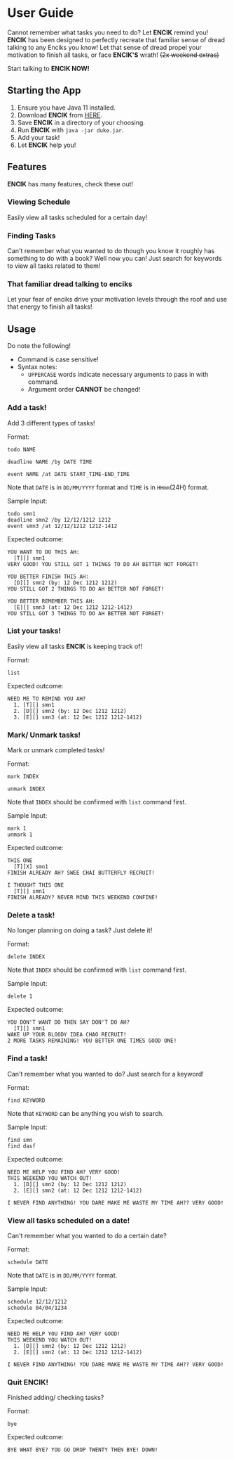 # User Guide
Cannot remember what tasks you need to do? Let **ENCIK** remind you!
**ENCIK** has been designed to perfectly recreate that familiar sense of dread talking to any Enciks you know!
Let that sense of dread propel your motivation to finish all tasks, or face **ENCIK'S** wrath! ~~(2x weekend extras)~~

Start talking to **ENCIK NOW!**

## Starting the App
1. Ensure you have Java 11 installed.
2. Download **ENCIK** from [HERE](https://github.com/nus-cs2103-AY2122S2/ip).
3. Save **ENCIK** in a directory of your choosing.
4. Run **ENCIK** with  `java -jar duke.jar`.
5. Add your task!
6. Let **ENCIK** help you!

## Features 
**ENCIK** has many features, check these out!

### Viewing Schedule
Easily view all tasks scheduled for a certain day!
### Finding Tasks
Can't remember what you wanted to do though you know it roughly has something to do with a book? Well now you can!
Just search for keywords to view all tasks related to them!
### That familiar dread talking to enciks
Let your fear of enciks drive your motivation levels through the roof and use that energy to finish all tasks!


## Usage
Do note the following!
* Command is case sensitive!
* Syntax notes:
    * `UPPERCASE` words indicate necessary arguments to pass in with command.
    * Argument order **CANNOT** be changed!

### Add a task!

Add 3 different types of tasks!

Format: 

`todo NAME`

`deadline NAME /by DATE TIME`

`event NAME /at DATE START_TIME-END_TIME`

Note that `DATE` is in `DD/MM/YYYY` format and `TIME` is in `HHmm`(24H) format.

Sample Input:
```
todo smn1
deadline smn2 /by 12/12/1212 1212
event smn3 /at 12/12/1212 1212-1412
```

Expected outcome:
```
YOU WANT TO DO THIS AH:
  [T][] smn1
VERY GOOD! YOU STILL GOT 1 THINGS TO DO AH BETTER NOT FORGET!

YOU BETTER FINISH THIS AH:
  [D][] smn2 (by: 12 Dec 1212 1212)
YOU STILL GOT 2 THINGS TO DO AH BETTER NOT FORGET!

YOU BETTER REMEMBER THIS AH:
  [E][] smn3 (at: 12 Dec 1212 1212-1412)
YOU STILL GOT 3 THINGS TO DO AH BETTER NOT FORGET!
```
### List your tasks!

Easily view all tasks **ENCIK** is keeping track of!

Format:

`list`

Expected outcome:
```
NEED ME TO REMIND YOU AH?
  1. [T][] smn1
  2. [D][] smn2 (by: 12 Dec 1212 1212)
  3. [E][] smn3 (at: 12 Dec 1212 1212-1412)
```
### Mark/ Unmark tasks!

Mark or unmark completed tasks!

Format:

`mark INDEX`

`unmark INDEX`

Note that `INDEX` should be confirmed with `list` command first.

Sample Input:
```
mark 1
unmark 1
```

Expected outcome:
```
THIS ONE
  [T][X] smn1
FINISH ALREADY AH? SWEE CHAI BUTTERFLY RECRUIT!

I THOUGHT THIS ONE
  [T][] smn1
FINISH ALREADY? NEVER MIND THIS WEEKEND CONFINE!
```

### Delete a task!
No longer planning on doing a task? Just delete it!

Format:

`delete INDEX`

Note that `INDEX` should be confirmed with `list` command first.

Sample Input:

`delete 1`

Expected outcome:
```
YOU DON'T WANT DO THEN SAY DON'T DO AH?
  [T][] smn1
WAKE UP YOUR BLOODY IDEA CHAO RECRUIT!
2 MORE TASKS REMAINING! YOU BETTER ONE TIMES GOOD ONE!
```

### Find a task!
Can't remember what you wanted to do? Just search for a keyword!

Format:

`find KEYWORD`

Note that `KEYWORD` can be anything you wish to search.

Sample Input:
```
find smn
find dasf
```
Expected outcome:
```
NEED ME HELP YOU FIND AH? VERY GOOD!
THIS WEEKEND YOU WATCH OUT!
  1. [D][] smn2 (by: 12 Dec 1212 1212)
  2. [E][] smn2 (at: 12 Dec 1212 1212-1412)
  
I NEVER FIND ANYTHING! YOU DARE MAKE ME WASTE MY TIME AH?? VERY GOOD!
```
### View all tasks scheduled on a date!
Can't remember what you wanted to do a certain date?

Format:

`schedule DATE`

Note that `DATE` is in `DD/MM/YYYY` format.

Sample Input:

```
schedule 12/12/1212
schedule 04/04/1234
```
Expected outcome:
```
NEED ME HELP YOU FIND AH? VERY GOOD!
THIS WEEKEND YOU WATCH OUT!
  1. [D][] smn2 (by: 12 Dec 1212 1212)
  2. [E][] smn2 (at: 12 Dec 1212 1212-1412)
 
I NEVER FIND ANYTHING! YOU DARE MAKE ME WASTE MY TIME AH?? VERY GOOD!
```
### Quit **ENCIK**!
Finished adding/ checking tasks?

Format:

`bye`

Expected outcome:
```
BYE WHAT BYE? YOU GO DROP TWENTY THEN BYE! DOWN!
```